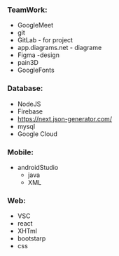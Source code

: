 ### TeamWork:

- GoogleMeet
- git
- GitLab - for project
- app.diagrams.net - diagrame
- Figma -design
- pain3D
- GoogleFonts

### Database:

- NodeJS
- Firebase
- https://next.json-generator.com/
- mysql
- Google Cloud

### Mobile:
- androidStudio
   - java
   - XML

### Web:
- VSC
- react
- XHTml
- bootstarp
- css
